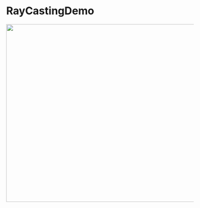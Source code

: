 # RayCastingDemo
<p align="left">
  <img src="https://github.com/rupplez/RayCastingDemo/assets/68557448/2ae7974f-8d3f-47fa-8a9d-70df38f0407b" width="640" height="480">
</p>
